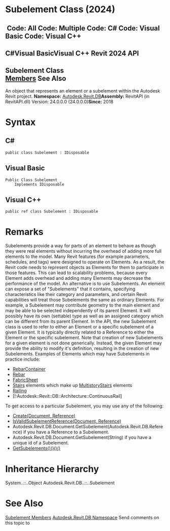 # Subelement Class (2024)

﻿
 Code: All Code: Multiple Code: C# Code: Visual Basic Code: Visual C++   
---  
C#Visual BasicVisual C++
Revit 2024 API  
---  
Subelement Class  
[Members](baba8e36-78fa-82b2-5ccf-0e178ecbaa6e.md "Subelement Members") See Also  
---  
An object that represents an element or a subelement within the Autodesk Revit project. 
**Namespace:** [Autodesk.Revit.DB](87546ba7-461b-c646-cbb1-2cb8f5bff8b2.md "Autodesk.Revit.DB Namespace")**Assembly:** RevitAPI (in RevitAPI.dll) Version: 24.0.0.0 (24.0.0.0)**Since:** 2018 
# Syntax
C#  
---  
```text
public class Subelement : IDisposable
```
  
Visual Basic  
---  
```text
Public Class Subelement _
	Implements IDisposable
```
  
Visual C++  
---  
```text
public ref class Subelement : IDisposable
```
  
# Remarks
Subelements provide a way for parts of an element to behave as though they were real elements without incurring the overhead of adding more full elements to the model.
Many Revit features (for example parameters, schedules, and tags) were designed to operate on Elements. As a result, the Revit code needs to represent objects as Elements for them to participate in those features. This can lead to scalability problems, because every Element adds overhead and adding many Elements may decrease the performance of the model. An alternative is to use Subelements. An element can expose a set of "Subelements" that it contains, specifying characteristics like their category and parameters, and certain Revit capabilities will treat those Subelements the same as ordinary Elements. For example, a Subelement may contribute geometry to the main element and may be able to be selected independently of its parent Element. It will possibly have its own (settable) type as well as an assigned category which can be different from its parent Element. 
In the API, the new Subelement class is used to refer to either an Element or a specific subelement of a given Element. It is typically directly related to a Reference to either the Element or the specific subelement. Note that creation of new Subelements for a given element is not done generically. Instead, the given Element may provide the ability to modify it's definition, resulting in the creation of new Subelements.
Examples of Elements which may have Subelements in practice include: 
  * [RebarContainer](61979a57-facc-d97a-7a35-ee04eed59156.md "RebarContainer Class")
  * [Rebar](70fd7426-f4a4-591c-8c06-3c18dda45e7d.md "Rebar Class")
  * [FabricSheet](1f420619-ab30-942a-e5b6-028b7ff3889f.md "FabricSheet Class")
  * [Stairs](45e2c068-7e52-c84a-cfb8-a53c531d28fa.md "Stairs Class") elements which make up [MultistoryStairs](8b07cbff-013c-889f-8807-703e63a91923.md "MultistoryStairs Class") elements
  * [Railing](4af1265f-859e-123b-ada5-a479324f3dee.md "Railing Class")
  * [!:Autodesk::Revit::DB::Architecture::ContinuousRail]

To get access to a particular Subelement, you may use any of the following: 
  * [Create(Document, Reference)](2df166ab-238b-1690-bd3e-2033778b9542.md "Create Method")
  * [IsValidSubelementReference(Document, Reference)](89deea46-e7ab-6e7a-a363-665a2eb4b012.md "IsValidSubelementReference Method")
  * Autodesk.Revit.DB.Document.GetSubelement(Autodesk.Revit.DB.Reference) if you have a Reference to a Subelement.
  * Autodesk.Revit.DB.Document.GetSubelement(String) if you have a unique id of a Subelement.
  * [GetSubelements()()()()](feabfd59-bd0f-ab61-34a1-d0d22f58c881.md "GetSubelements Method")

# Inheritance Hierarchy
System..::..Object Autodesk.Revit.DB..::..Subelement
# See Also
[Subelement Members](baba8e36-78fa-82b2-5ccf-0e178ecbaa6e.md "Subelement Members")
[Autodesk.Revit.DB Namespace](87546ba7-461b-c646-cbb1-2cb8f5bff8b2.md "Autodesk.Revit.DB Namespace")
Send comments on this topic to 